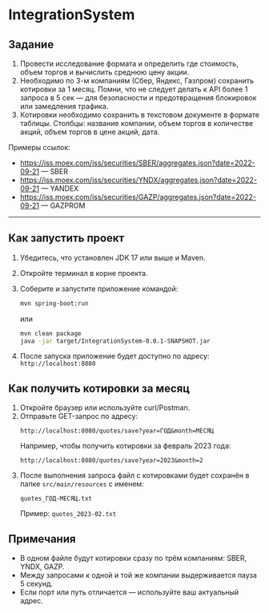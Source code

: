 # IntegrationSystem

## Задание

1. Провести исследование формата и определить где стоимость, объем торгов и вычислить среднюю цену акции.
2. Необходимо по 3-м компаниям (Сбер, Яндекс, Газпром) сохранить котировки за 1 месяц. Помни, что не следует делать к API более 1 запроса в 5 сек — для безопасности и предотвращения блокировок или замедления трафика.
3. Котировки необходимо сохранить в текстовом документе в формате таблицы. Столбцы: название компании, объем торгов в количестве акций, объем торгов в цене акций, дата.

Примеры ссылок:
- https://iss.moex.com/iss/securities/SBER/aggregates.json?date=2022-09-21 — SBER
- https://iss.moex.com/iss/securities/YNDX/aggregates.json?date=2022-09-21 — YANDEX
- https://iss.moex.com/iss/securities/GAZP/aggregates.json?date=2022-09-21 — GAZPROM

---

## Как запустить проект

1. Убедитесь, что установлен JDK 17 или выше и Maven.
2. Откройте терминал в корне проекта.
3. Соберите и запустите приложение командой:
   ```sh
   mvn spring-boot:run
   ```
   или
   ```sh
   mvn clean package
   java -jar target/IntegrationSystem-0.0.1-SNAPSHOT.jar
   ```

4. После запуска приложение будет доступно по адресу: `http://localhost:8080`

## Как получить котировки за месяц

1. Откройте браузер или используйте curl/Postman.
2. Отправьте GET-запрос по адресу:
   ```
   http://localhost:8080/quotes/save?year=ГОД&month=МЕСЯЦ
   ```
   Например, чтобы получить котировки за февраль 2023 года:
   ```
   http://localhost:8080/quotes/save?year=2023&month=2
   ```
3. После выполнения запроса файл с котировками будет сохранён в папке `src/main/resources` с именем:
   ```
   quotes_ГОД-МЕСЯЦ.txt
   ```
   Пример: `quotes_2023-02.txt`

## Примечания
- В одном файле будут котировки сразу по трём компаниям: SBER, YNDX, GAZP.
- Между запросами к одной и той же компании выдерживается пауза 5 секунд.
- Если порт или путь отличается — используйте ваш актуальный адрес.


